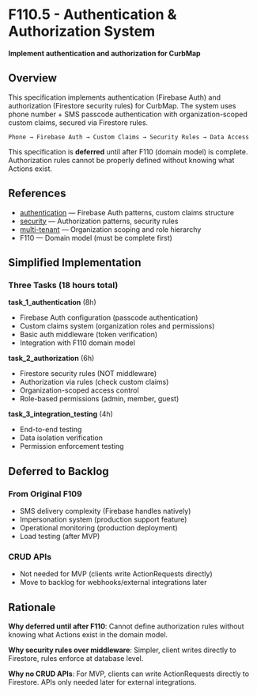 # F110.5 - Authentication & Authorization System

**Implement authentication and authorization for CurbMap**

## Overview

This specification implements authentication (Firebase Auth) and authorization (Firestore security rules) for CurbMap. The system uses phone number + SMS passcode authentication with organization-scoped custom claims, secured via Firestore rules.

    Phone → Firebase Auth → Custom Claims → Security Rules → Data Access

This specification is **deferred** until after F110 (domain model) is complete. Authorization rules cannot be properly defined without knowing what Actions exist.

## References

- [authentication] — Firebase Auth patterns, custom claims structure
- [security] — Authorization patterns, security rules
- [multi-tenant] — Organization scoping and role hierarchy
- F110 — Domain model (must be complete first)

## Simplified Implementation

### Three Tasks (18 hours total)

**task_1_authentication** (8h)
- Firebase Auth configuration (passcode authentication)
- Custom claims system (organization roles and permissions)
- Basic auth middleware (token verification)
- Integration with F110 domain model

**task_2_authorization** (6h)
- Firestore security rules (NOT middleware)
- Authorization via rules (check custom claims)
- Organization-scoped access control
- Role-based permissions (admin, member, guest)

**task_3_integration_testing** (4h)
- End-to-end testing
- Data isolation verification
- Permission enforcement testing

## Deferred to Backlog

### From Original F109
- SMS delivery complexity (Firebase handles natively)
- Impersonation system (production support feature)
- Operational monitoring (production deployment)
- Load testing (after MVP)

### CRUD APIs
- Not needed for MVP (clients write ActionRequests directly)
- Move to backlog for webhooks/external integrations later

## Rationale

**Why deferred until after F110**: Cannot define authorization rules without knowing what Actions exist in the domain model.

**Why security rules over middleware**: Simpler, client writes directly to Firestore, rules enforce at database level.

**Why no CRUD APIs**: For MVP, clients can write ActionRequests directly to Firestore. APIs only needed later for external integrations.

[authentication]: ../../docs/architecture/authentication.md
[security]: ../../docs/architecture/security.md
[multi-tenant]: ../../docs/architecture/multi-tenant.md
